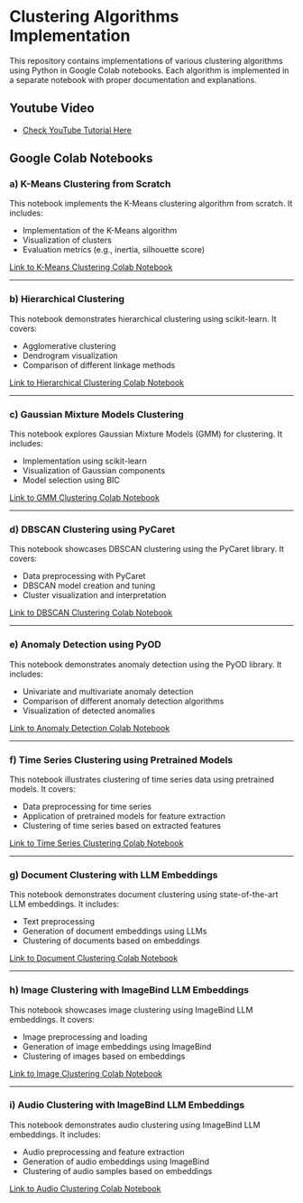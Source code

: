 # Clustering Algorithms Implementation

This repository contains implementations of various clustering algorithms using Python in Google Colab notebooks. Each algorithm is implemented in a separate notebook with proper documentation and explanations.

## Youtube Video
- [Check YouTube Tutorial Here]([https://www.youtube.com/watch?v=YxhPr77no5o](https://youtu.be/kYr0UYG1zTY))
  
## Google Colab Notebooks

### a) K-Means Clustering from Scratch
This notebook implements the K-Means clustering algorithm from scratch. It includes:
* Implementation of the K-Means algorithm
* Visualization of clusters
* Evaluation metrics (e.g., inertia, silhouette score)

[Link to K-Means Clustering Colab Notebook](https://colab.research.google.com/drive/1Oujq3hmOWrSQnn8JE0r5UVufsn84-_wW?usp=sharing)

---

### b) Hierarchical Clustering
This notebook demonstrates hierarchical clustering using scikit-learn. It covers:
* Agglomerative clustering
* Dendrogram visualization
* Comparison of different linkage methods

[Link to Hierarchical Clustering Colab Notebook](https://colab.research.google.com/drive/1X9F-8naeVJcThoN-Is-ctmcCDjA4kTNv?usp=sharing)

---

### c) Gaussian Mixture Models Clustering
This notebook explores Gaussian Mixture Models (GMM) for clustering. It includes:
* Implementation using scikit-learn
* Visualization of Gaussian components
* Model selection using BIC

[Link to GMM Clustering Colab Notebook](https://colab.research.google.com/drive/1jpDTZRgsfs3J6p21YOo-lfnLE28lBcAT?usp=sharing)

---

### d) DBSCAN Clustering using PyCaret
This notebook showcases DBSCAN clustering using the PyCaret library. It covers:
* Data preprocessing with PyCaret
* DBSCAN model creation and tuning
* Cluster visualization and interpretation

[Link to DBSCAN Clustering Colab Notebook](https://colab.research.google.com/drive/10p_jW_BMxBA5nWGsSB5IHpBI36Algj3i?usp=sharing)

---

### e) Anomaly Detection using PyOD
This notebook demonstrates anomaly detection using the PyOD library. It includes:
* Univariate and multivariate anomaly detection
* Comparison of different anomaly detection algorithms
* Visualization of detected anomalies

[Link to Anomaly Detection Colab Notebook](https://colab.research.google.com/drive/1nkCbr-gAYW0hvW24_TflyWZ5iig4OSyb?usp=sharing)

---

### f) Time Series Clustering using Pretrained Models
This notebook illustrates clustering of time series data using pretrained models. It covers:
* Data preprocessing for time series
* Application of pretrained models for feature extraction
* Clustering of time series based on extracted features

[Link to Time Series Clustering Colab Notebook](https://colab.research.google.com/drive/1S6xPF656cYYtT5_GCnVV9NgHVkkXQ_Ei?usp=sharing)

---

### g) Document Clustering with LLM Embeddings
This notebook demonstrates document clustering using state-of-the-art LLM embeddings. It includes:
* Text preprocessing
* Generation of document embeddings using LLMs
* Clustering of documents based on embeddings

[Link to Document Clustering Colab Notebook](https://colab.research.google.com/drive/1X70bjztWj5wYzpdC9hXF3zfth1dEbcZ5?usp=sharing)

---

### h) Image Clustering with ImageBind LLM Embeddings
This notebook showcases image clustering using ImageBind LLM embeddings. It covers:
* Image preprocessing and loading
* Generation of image embeddings using ImageBind
* Clustering of images based on embeddings

[Link to Image Clustering Colab Notebook](https://colab.research.google.com/drive/1WYA93a2vwQuIl38S6ItLOxjVr6GhuyQ9?usp=sharing)

---

### i) Audio Clustering with ImageBind LLM Embeddings
This notebook demonstrates audio clustering using ImageBind LLM embeddings. It includes:
* Audio preprocessing and feature extraction
* Generation of audio embeddings using ImageBind
* Clustering of audio samples based on embeddings

[Link to Audio Clustering Colab Notebook](https://colab.research.google.com/drive/1S7PV2SN1nDDwouo2j-dphoiSTe0_Gx0b?usp=sharing)






